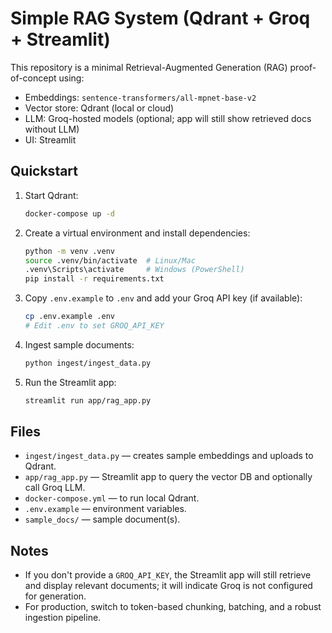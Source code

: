 # Simple RAG System (Qdrant + Groq + Streamlit)

This repository is a minimal Retrieval-Augmented Generation (RAG) proof-of-concept using:
- Embeddings: `sentence-transformers/all-mpnet-base-v2`
- Vector store: Qdrant (local or cloud)
- LLM: Groq-hosted models (optional; app will still show retrieved docs without LLM)
- UI: Streamlit

## Quickstart

1. Start Qdrant:
   ```bash
   docker-compose up -d
   ```

2. Create a virtual environment and install dependencies:
   ```bash
   python -m venv .venv
   source .venv/bin/activate  # Linux/Mac
   .venv\Scripts\activate     # Windows (PowerShell)
   pip install -r requirements.txt
   ```

3. Copy `.env.example` to `.env` and add your Groq API key (if available):
   ```bash
   cp .env.example .env
   # Edit .env to set GROQ_API_KEY
   ```

4. Ingest sample documents:
   ```bash
   python ingest/ingest_data.py
   ```

5. Run the Streamlit app:
   ```bash
   streamlit run app/rag_app.py
   ```

## Files

- `ingest/ingest_data.py` — creates sample embeddings and uploads to Qdrant.
- `app/rag_app.py` — Streamlit app to query the vector DB and optionally call Groq LLM.
- `docker-compose.yml` — to run local Qdrant.
- `.env.example` — environment variables.
- `sample_docs/` — sample document(s).

## Notes

- If you don't provide a `GROQ_API_KEY`, the Streamlit app will still retrieve and display relevant documents; it will indicate Groq is not configured for generation.
- For production, switch to token-based chunking, batching, and a robust ingestion pipeline.
